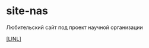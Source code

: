 # site-nas
Любительский сайт под проект научной организации


[[LINL]](https://nus-atlant-world.neocities.org/)
